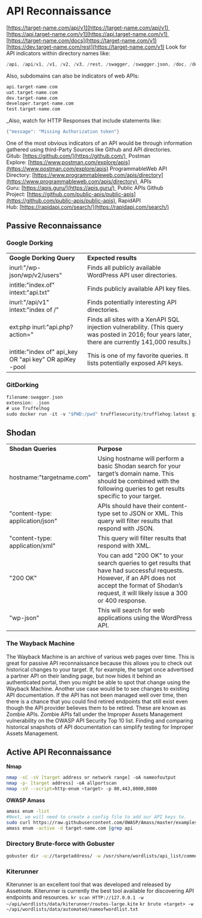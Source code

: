 # API Reconnaissance
[https://target-name.com/api/v1](https://target-name.com/api/v1) 
[https://api.target-name.com/v1](https://api.target-name.com/v1) 
[https://target-name.com/docs](https://target-name.com/v1)
[https://dev.target-name.com/rest](https://target-name.com/v1)
Look for API indicators within directory names like:  
```go
/api, /api/v1, /v1, /v2, /v3, /rest, /swagger, /swagger.json, /doc, /docs, /graphql, /graphiql, /altair, /playground
```

Also, subdomains can also be indicators of web APIs:
```go
api.target-name.com
uat.target-name.com
dev.target-name.com
developer.target-name.com
test.target-name.com
```

_Also, watch for HTTP Responses that include statements like:  
```go
{"message": "Missing Authorization token"}
```
One of the most obvious indicators of an API would be through information gathered using third-Party Sources like Github and API directories.
Gitub: [https://github.com/](https://github.com/) 
Postman Explore: [https://www.postman.com/explore/apis](https://www.postman.com/explore/apis)
ProgrammableWeb API Directory: [https://www.programmableweb.com/apis/directory](https://www.programmableweb.com/apis/directory) 
APIs Guru: [https://apis.guru/](https://apis.guru/) 
Public APIs Github Project: [https://github.com/public-apis/public-apis](https://github.com/public-apis/public-apis) 
RapidAPI Hub: [https://rapidapi.com/search/](https://rapidapi.com/search/)
## **Passive Reconnaissance**
### **Google Dorking**
|   |   |
|---|---|
|**Google Dorking Query**|**Expected results**|
|inurl:"/wp-json/wp/v2/users"|Finds all publicly available WordPress API user directories.|
|intitle:"index.of" intext:"api.txt"|Finds publicly available API key files.|
|inurl:"/api/v1" intext:"index of /"|Finds potentially interesting API directories.|
|ext:php inurl:"api.php?action="|Finds all sites with a XenAPI SQL injection vulnerability. (This query was posted in 2016; four years later, there are currently 141,000 results.)|
|intitle:"index of" api_key OR "api key" OR apiKey -pool|This is one of my favorite queries. It lists potentially exposed API keys.|

### **GitDorking**
```go
filename:swagger.json
extension: .json
# use Truffelhog
sudo docker run -it -v "$PWD:/pwd" trufflesecurity/trufflehog:latest github --org=target-name
```
## **Shodan**
|   |   |
|---|---|
|**Shodan Queries**|**Purpose**|
|hostname:"targetname.com"|Using hostname will perform a basic Shodan search for your target’s domain name. This should be combined with the following queries to get results specific to your target.|
|"content-type: application/json"|APIs should have their content-type set to JSON or XML. This query will filter results that respond with JSON.|
|"content-type: application/xml"|This query will filter results that respond with XML.|
|"200 OK"|You can add "200 OK" to your search queries to get results that have had successful requests. However, if an API does not accept the format of Shodan’s request, it will likely issue a 300 or 400 response.|
|"wp-json"|This will search for web applications using the WordPress API.|

### **The Wayback Machine**
The Wayback Machine is an archive of various web pages over time. This is great for passive API reconnaissance because this allows you to check out historical changes to your target. If, for example, the target once advertised a partner API on their landing page, but now hides it behind an authenticated portal, then you might be able to spot that change using the Wayback Machine. Another use case would be to see changes to existing API documentation. If the API has not been managed well over time, then there is a chance that you could find retired endpoints that still exist even though the API provider believes them to be retired. These are known as Zombie APIs. Zombie APIs fall under the Improper Assets Management vulnerability on the OWASP API Security Top 10 list. Finding and comparing historical snapshots of API documentation can simplify testing for Improper Assets Management.

##  Active API Reconnaissance
**Nmap**
```bash 
nmap -sC -sV [target address or network range] -oA nameofoutput
nmap -p- [target address] -oA allportscan
nmap -sV --script=http-enum <target> -p 80,443,8000,8080
```
**OWASP Amass**
```bash
amass enum -list
#Next, we will need to create a config file to add our API keys to.
sudo curl https://raw.githubusercontent.com/OWASP/Amass/master/examples/config.ini >~/.config/amass/config.ini
amass enum -active -d target-name.com |grep api
```
### **Directory Brute-force with Gobuster**
```bash
gobuster dir -u://targetaddress/ -w /usr/share/wordlists/api_list/common_apis_160 -x 200,202,301 -b 302
```
### **Kiterunner**
Kiterunner is an excellent tool that was developed and released by Assetnote. Kiterunner is currently the best tool available for discovering API endpoints and resources.
`kr scan HTTP://127.0.0.1 -w ~/api/wordlists/data/kiterunner/routes-large.kite`
`kr brute <target> -w ~/api/wordlists/data/automated/nameofwordlist.txt`